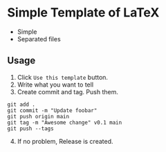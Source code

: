 # Simple Template of LaTeX

- Simple
- Separated files

## Usage

1. Click `Use this template` button.
2. Write what you want to tell
3. Create commit and tag. Push them.
```shell
git add .
git commit -m "Update foobar"
git push origin main
git tag -m "Awesome change" v0.1 main
git push --tags
```
4. If no problem, Release is created.
